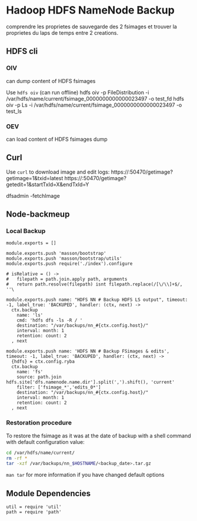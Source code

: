 
# Hadoop HDFS NameNode Backup

comprendre les proprietes de sauvegarde des 2 fsimages et trouver la proprietes du laps de temps entre 2 creations.

## HDFS cli

### OIV

can dump content of HDFS fsimages

Use `hdfs oiv` (can run offline)
hdfs oiv -p FileDistribution -i /var/hdfs/name/current/fsimage_0000000000000023497 -o test_fd
hdfs oiv -p Ls -i /var/hdfs/name/current/fsimage_0000000000000023497 -o test_ls

### OEV

can load content of HDFS fsimages dump

## Curl

Use `curl` to download image and edit logs:
https://<namenode>:50470/getimage?getimage=1&txid=latest
https://<namenode>:50470/getimage?getedit=1&startTxId=X&endTxId=Y

dfsadmin -fetchImage

## Node-backmeup

### Local Backup

    module.exports = []

    module.exports.push 'masson/bootstrap'
    module.exports.push 'masson/bootstrap/utils'
    module.exports.push require('./index').configure

    # isRelative = () ->
    #   filepath = path.join.apply path, arguments
    #   return path.resolve(filepath) isnt filepath.replace(/[\/\\]+$/, ''\

    module.exports.push name: "HDFS NN # Backup HDFS LS output", timeout: -1, label_true: 'BACKUPED', handler: (ctx, next) ->
      ctx.backup
        name: 'ls'
        cmd: 'hdfs dfs -ls -R / '
        destination: "/var/backups/nn_#{ctx.config.host}/"
        interval: month: 1
        retention: count: 2
      , next

    module.exports.push name: 'HDFS NN # Backup FSimages & edits', timeout: -1, label_true: 'BACKUPED', handler: (ctx, next) ->
      {hdfs} = ctx.config.ryba
      ctx.backup
        name: 'fs'
        source: path.join hdfs.site['dfs.namenode.name.dir'].split(',').shift(), 'current'
        filter: ['fsimage_*','edits_0*']
        destination: "/var/backups/nn_#{ctx.config.host}/"
        interval: month: 1
        retention: count: 2
      , next

### Restoration procedure

To restore the fsimage as it was at the date of backup with a shell command
with default configuration value:
```bash
cd /var/hdfs/name/current/
rm -rf *
tar -xzf /var/backups/nn_$HOSTNAME/<backup_date>.tar.gz
```

`man tar` for more information if you have changed default options

## Module Dependencies

    util = require 'util'
    path = require 'path'
